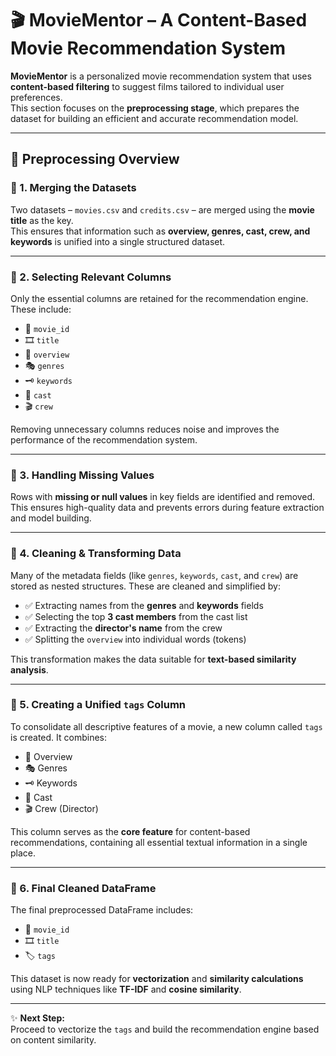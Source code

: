 # 🎬 MovieMentor – A Content-Based Movie Recommendation System

**MovieMentor** is a personalized movie recommendation system that uses **content-based filtering** to suggest films tailored to individual user preferences.  
This section focuses on the **preprocessing stage**, which prepares the dataset for building an efficient and accurate recommendation model.

---

## 🔧 Preprocessing Overview

### 📌 1. Merging the Datasets
Two datasets – `movies.csv` and `credits.csv` – are merged using the **movie title** as the key.  
This ensures that information such as **overview, genres, cast, crew, and keywords** is unified into a single structured dataset.

---

### 📌 2. Selecting Relevant Columns
Only the essential columns are retained for the recommendation engine. These include:

- 🎥 `movie_id`  
- 🎞️ `title`  
- 📝 `overview`  
- 🎭 `genres`  
- 🗝️ `keywords`  
- 👥 `cast`  
- 🎬 `crew`  

Removing unnecessary columns reduces noise and improves the performance of the recommendation system.

---

### 📌 3. Handling Missing Values
Rows with **missing or null values** in key fields are identified and removed.  
This ensures high-quality data and prevents errors during feature extraction and model building.

---

### 📌 4. Cleaning & Transforming Data
Many of the metadata fields (like `genres`, `keywords`, `cast`, and `crew`) are stored as nested structures. These are cleaned and simplified by:

- ✅ Extracting names from the **genres** and **keywords** fields  
- ✅ Selecting the top **3 cast members** from the cast list  
- ✅ Extracting the **director's name** from the crew  
- ✅ Splitting the `overview` into individual words (tokens)  

This transformation makes the data suitable for **text-based similarity analysis**.

---

### 📌 5. Creating a Unified `tags` Column
To consolidate all descriptive features of a movie, a new column called `tags` is created. It combines:

- 📝 Overview  
- 🎭 Genres  
- 🗝️ Keywords  
- 👥 Cast  
- 🎬 Crew (Director)  

This column serves as the **core feature** for content-based recommendations, containing all essential textual information in a single place.

---

### 📌 6. Final Cleaned DataFrame
The final preprocessed DataFrame includes:

- 🎥 `movie_id`  
- 🎞️ `title`  
- 🏷️ `tags`  

This dataset is now ready for **vectorization** and **similarity calculations** using NLP techniques like **TF-IDF** and **cosine similarity**.

---

✨ **Next Step:**  
Proceed to vectorize the `tags` and build the recommendation engine based on content similarity.

